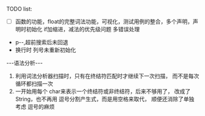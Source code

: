 TODO list:

-[ ] 函数的功能，float的完整词法功能，可视化，测试用例的整合，多个声明，声明时初始化
if加缩进，减法的优先级问题
多错误处理



- p--,超前搜索后未回退 
- 换行时 列号未重新初始化

---语法分析---

1. 利用词法分析器扫描时，只有在终结符匹配时才继续下一次扫描，
而不是每次循环都扫描一次
2. 一开始用每个 char来表示一个终结符或非终结符，后来不够用了，
改成了 String，也不再用 逗号分割产生式，而是用空格来取代，
顺便还消除了单独考虑 逗号的麻烦